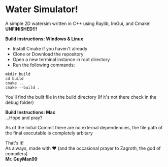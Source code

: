 # Water Simulator!

A simple 2D watersim written in C++ using Raylib, ImGui, and Cmake!\
**UNFINISHED!!!**

**Build instructions: Windows & Linux**
 - Install Cmake if you haven't already
 - Clone or Download the repository
 - Open a new terminal instance in root directory
 - Run the following commands:

`mkdir build`\
`cd build`\
`cmake ..`\
`cmake --build .`

You'll find the built file in the build directory (If it's not there check in the debug folder)

**Build Instructions: Mac**\
...Hope and pray?

As of the Initial Commit there are no external dependencies, the file path of the final executable
is completely arbitary

That's it!\
As always, made with ❤️ (and the occasional prayer to Zagroth, the god of compilers)\
**Mr. GuyMan99**
